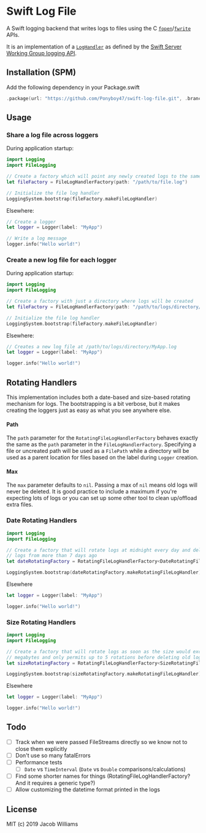 # Swift Log File

A Swift logging backend that writes logs to files using the C [`fopen`](https://linux.die.net/man/3/fopen)/[`fwrite`](https://linux.die.net/man/3/fwrite) APIs.

It is an implementation of a [`LogHandler`](https://github.com/apple/swift-log#on-the-implementation-of-a-logging-backend-a-loghandler) as defined by the [Swift Server Working Group logging API](https://github.com/apple/swift-log).

## Installation (SPM)

Add the following dependency in your Package.swift
```swift
.package(url: "https://github.com/Ponyboy47/swift-log-file.git", .branch("master"))
```

## Usage

### Share a log file across loggers

During application startup:
```swift
import Logging
import FileLogging

// Create a factory which will point any newly created logs to the same file
let fileFactory = FileLogHandlerFactory(path: "/path/to/file.log")

// Initialize the file log handler
LoggingSystem.bootstrap(fileFactory.makeFileLogHandler)
```

Elsewhere:
```swift
// Create a logger
let logger = Logger(label: "MyApp")

// Write a log message
logger.info("Hello world!")
```

### Create a new log file for each logger

During application startup:
```swift
import Logging
import FileLogging

// Create a factory with just a directory where logs will be created
let fileFactory = FileLogHandlerFactory(path: "/path/to/logs/directory/")

// Initialize the file log handler
LoggingSystem.bootstrap(fileFactory.makeFileLogHandler)
```

Elsewhere:
```swift
// Creates a new log file at /path/to/logs/directory/MyApp.log
let logger = Logger(label: "MyApp")

logger.info("Hello world!")
```

## Rotating Handlers

This implementation includes both a date-based and size-based rotating mechanism for logs. The bootstrapping is a bit verbose, but it makes creating the loggers just as easy as what you see anywhere else.

#### Path
The `path` parameter for the `RotatingFileLogHandlerFactory` behaves exactly the same as the `path` parameter in the `FileLogHandlerFactory`. Specifying a file or uncreated path will be used as a `FilePath` while a directory will be used as a parent location for files based on the label during `Logger` creation.

#### Max
The `max` parameter defaults to `nil`. Passing a max of `nil` means old logs will never be deleted. It is good practice to include a maximum if you're expecting lots of logs or you can set up some other tool to clean up/offload extra files.

### Date Rotating Handlers

```swift
import Logging
import FileLogging

// Create a factory that will rotate logs at midnight every day and deletes any
// logs from more than 7 days ago
let dateRotatingFactory = RotatingFileLogHandlerFactory<DateRotatingFileLogHandler>(path: "/path/to/file.log", options: .daily, max: 7)

LoggingSystem.bootstrap(dateRotatingFactory.makeRotatingFileLogHandler)
```

Elsewhere
```swift
let logger = Logger(label: "MyApp")

logger.info("Hello world!")
```

### Size Rotating Handlers

```swift
import Logging
import FileLogging

// Create a factory that will rotate logs as soon as the size would exceed 100
// megabytes and only permits up to 5 rotations before deleting old log files
let sizeRotatingFactory = RotatingFileLogHandlerFactory<SizeRotatingFileLogHandler>(path: "/path/to/file.log", options: 100.megabytes, max: 5)

LoggingSystem.bootstrap(sizeRotatingFactory.makeRotatingFileLogHandler)
```

Elsewhere
```swift
let logger = Logger(label: "MyApp")

logger.info("Hello world!")
```

## Todo

- [ ] Track when we were passed FileStreams directly so we know not to close them explicitly
- [ ] Don't use so many fatalErrors
- [ ] Performance tests
  - [ ] `Date` vs `TimeInterval` (`Date` vs `Double` comparisons/calculations)
- [ ] Find some shorter names for things (RotatingFileLogHandlerFactory? And it requires a generic type?)
- [ ] Allow customizing the datetime format printed in the logs

## License
MIT (c) 2019 Jacob Williams
